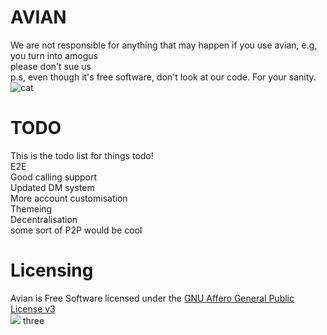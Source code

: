 # AVIAN
We are not responsible for anything that may happen if you use avian, e.g, you turn into amogus
<br>
please don't sue us
<br>
p.s, even though it's free software, don't look at our code. For your sanity.<br>
<img src="https://media.tenor.com/images/514bb71e0b07434490040567e4761357/tenor.gif" alt="cat">
<br>
# TODO
This is the todo list for things todo!
<br>
E2E
<br>
Good calling support
<br>
Updated DM system
<br>
More account customisation<br>
Themeing <br>
Decentralisation <br>
some sort of P2P would be cool
# Licensing
Avian is Free Software licensed under the [GNU Affero General Public License v3](https://www.gnu.org/licenses/agpl-3.0.html) <br>
<img src="https://www.gnu.org/graphics/agplv3-with-text-162x68.png">
three 
